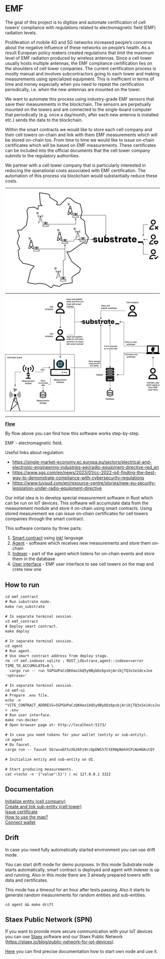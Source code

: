 # EMF

The goal of this project is to digitize and automate certification of cell towers’ compliance with regulations related to electromagnetic field (EMF) radiation levels.

Proliferation of mobile 4G and 5G networks increased people’s concerns about the negative influence of these networks on people’s health. As a result European policy makers created regulations that limit the maximum level of EMF radiation produced by wireless antennas. Since a cell tower usually hosts multiple antennas, the EMF compliance certification lies on the shoulders of cell tower companies. The current certification process is mostly manual and involves subcontractors going to each tower and making measurements using specialized equipment. This is inefficient in terms of time and money especially when you need to repeat the certification periodically, i.e. when the new antennas are mounted on the tower.

We want to automate this process using industry-grade EMF sensors that save their measurements in the blockchain. The sensors are perpetually mounted on the towers and are connected to the single-board computer that periodically (e.g. once a day/month, after each new antenna is installed etc.) sends the data to the blockchain.

Within the smart contracts we would like to store each cell company and their cell towers on-chain and link with them EMF measurements which will be stored on-chain too. From time to time we would like to issue on-chain certificates which will be based on EMF measurements. These certificates can be included into the official documents that the cell tower company submits to the regulatory authorities.

We partner with a cell tower company that is particularly interested in reducing the operational costs associated with EMF certification. The automation of this process via blockchain would substantially reduce these costs.

---

![](./docs/images/emf_general.png)

---

![](./docs/images/emf_precise.png)

---

**[Flow](./docs/render/Flow.svg)**

By flow above you can find how this software works step-by-step.

EMF - electromagnetic field.

Useful links about regulation:
- https://single-market-economy.ec.europa.eu/sectors/electrical-and-electronic-engineering-industries-eei/radio-equipment-directive-red_en
- https://www.sgs.com/en/news/2023/01/cc-2022-q4-finding-the-best-way-to-demonstrate-compliance-with-cybersecurity-regulations
- https://www.tuvsud.com/en/resource-centre/stories/new-eu-security-legislation-under-radio-equipment-directive

Our initial idea is to develop special measurement software in Rust which can be run on IoT devices. This software will accumulate data from the measurement module and store it on-chain using smart contracts. Using stored measurement we can issue on-chain certificates for cell towers companies through the smart contract.

This software contains by three parts:

1. [Smart contract](./emf_contract/) using [ink!](https://use.ink/) language
2. [Agent](./agent/) - software which receives new measurements and store them on-chain
3. [Indexer](./agent/) - part of the agent which listens for on-chain events and store them in the database
3. [User interface](./emf-ui/) - EMF user interface to see cell towers on the map and crete new one

## How to run

```shell
cd emf_contract
# Run substrate node.
make run_substrate

# In separate terminal session.
cd emf_contract
# Deploy smart contract.
make deploy

# In separate terminal session.
cd agent
# Run agent.
# Use smart contract address from deploy stage.
rm -rf emf.indexer.sqlite ; RUST_LOG=trace,agent::indexer=error TIME_TO_ACCUMULATE=0 \
  cargo run -- run 5GPGUPaCzQKHao1bQ5y9BybDzbpsbjAribjTQ3xSe1dcxJxe '<phrase>'

# In separate terminal session.
cd emf-ui
# Prepare .env file.
echo -n "VITE_CONTRACT_ADDRESS=5GPGUPaCzQKHao1bQ5y9BybDzbpsbjAribjTQ3xSe1dcxJxe" > .env
# Run user interface.
make run-docker
# Open browser page at: http://localhost:5173/

# In case you need tokens for your wallet (entity or sub-entity).
cd agent
# Do faucet.
cargo run -- faucet 5GrwvaEF5zXb26Fz9rcQpDWS57CtERHpNehXCPcNoHGKutQY

# Initialize entity and sub-entity on UI.

# Start producing measurements.
cat <(echo -n '{"value":5}') | nc 127.0.0.1 3322
```

## Documentation

[Initialize entity (cell company)](./docs/cell-company-initialization.md) \
[Create and link sub-entity (cell tower)](./docs/cell-tower-creation.md) \
[Issue certificate](./docs/issue-certificate.md) \
[How to use the map?](./docs/how-to-use-map.md) \
[Connect wallet](./docs/connect-wallet.md)

## Drift

In case you need fully automatically started environment you can use drift mode.

You can start drift mode for demo purposes. In this mode Substrate node starts automatically, smart contract is deployed and agent with indexer is up and running. Also in this mode there are 3 already prepared towers with data and certificates.

This mode has a timeout for an hour after tests passing. Also it starts to generate random measurements for random entities and sub-entities.

```shell
cd agent && make drift
```

## Staex Public Network (SPN)

If you want to provide more secure communication with your IoT devices you can use [Staex](https://staex.io) software and our Staex Public Network (https://staex.io/blog/public-network-for-iot-devices).

[Here](https://docs.staex.io/how-to-guides/quick-start/) you can find precise documentation how to start own node and use it.

